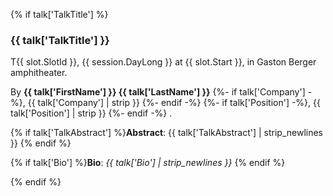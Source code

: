 {% if talk['TalkTitle'] %}

<h3 id="{{ talk['FirstName'] }}-{{ talk['LastName'] }}-talk">{{ talk['TalkTitle'] }}</h3>

T{{ slot.SlotId }}, {{ session.DayLong }} at {{ slot.Start }}, in Gaston Berger amphitheater.

By **{{ talk['FirstName'] }} {{ talk['LastName'] }}**
{%- if talk['Company']  -%}, {{ talk['Company']  | strip }} {%- endif -%}
{%- if talk['Position'] -%}, {{ talk['Position'] | strip }} {%- endif -%}
.

{% if talk['TalkAbstract'] %}**Abstract**: {{ talk['TalkAbstract'] | strip_newlines }} {% endif %}

{% if talk['Bio']          %}**Bio**:     *{{ talk['Bio'] | strip_newlines }}* {% endif %}

{% endif %}
